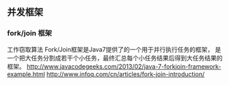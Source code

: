 
并发框架
-----------


### fork/join 框架
工作窃取算法
Fork/Join框架是Java7提供了的一个用于并行执行任务的框架， 是一个把大任务分割成若干个小任务，最终汇总每个小任务结果后得到大任务结果的框架。
http://www.javacodegeeks.com/2013/02/java-7-forkjoin-framework-example.html
http://www.infoq.com/cn/articles/fork-join-introduction/